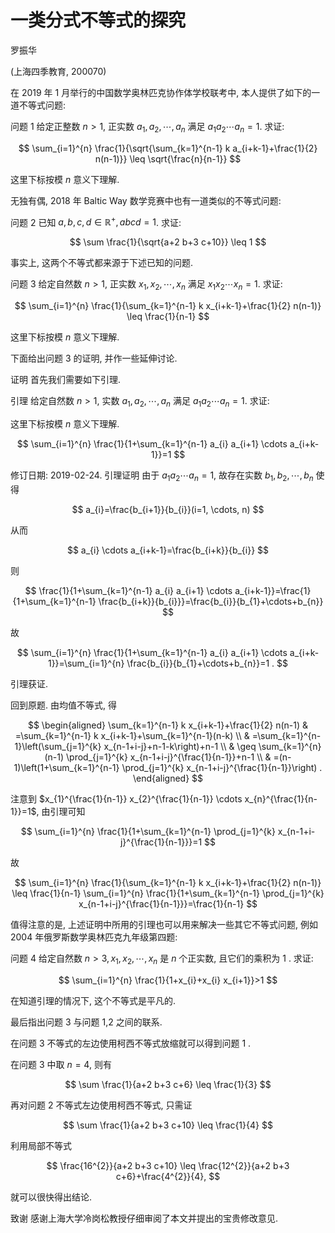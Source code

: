 # 一类分式不等式的探究 

罗振华

(上海四季教育, 200070)

在 2019 年 1 月举行的中国数学奥林匹克协作体学校联考中, 本人提供了如下的一道不等式问题:

问题 1 给定正整数 $n>1$, 正实数 $a_{1}, a_{2}, \cdots, a_{n}$ 满足 $a_{1} a_{2} \cdots a_{n}=1$. 求证:

$$
\sum_{i=1}^{n} \frac{1}{\sqrt{\sum_{k=1}^{n-1} k a_{i+k-1}+\frac{1}{2} n(n-1)}} \leq \sqrt{\frac{n}{n-1}}
$$

这里下标按模 $n$ 意义下理解.

无独有偶, 2018 年 Baltic Way 数学竞赛中也有一道类似的不等式问题:

问题 2 已知 $a, b, c, d \in \mathbb{R}^{+}, a b c d=1$. 求证:

$$
\sum \frac{1}{\sqrt{a+2 b+3 c+10}} \leq 1
$$

事实上, 这两个不等式都来源于下述已知的问题.

问题 3 给定自然数 $n>1$, 正实数 $x_{1}, x_{2}, \cdots, x_{n}$ 满足 $x_{1} x_{2} \cdots x_{n}=1$. 求证:

$$
\sum_{i=1}^{n} \frac{1}{\sum_{k=1}^{n-1} k x_{i+k-1}+\frac{1}{2} n(n-1)} \leq \frac{1}{n-1}
$$

这里下标按模 $n$ 意义下理解.

下面给出问题 3 的证明, 并作一些延伸讨论.

证明 首先我们需要如下引理.

引理 给定自然数 $n>1$, 实数 $a_{1}, a_{2}, \cdots, a_{n}$ 满足 $a_{1} a_{2} \cdots a_{n}=1$. 求证:

这里下标按模 $n$ 意义下理解.

$$
\sum_{i=1}^{n} \frac{1}{1+\sum_{k=1}^{n-1} a_{i} a_{i+1} \cdots a_{i+k-1}}=1
$$

修订日期: 2019-02-24.
引理证明 由于 $a_{1} a_{2} \cdots a_{n}=1$, 故存在实数 $b_{1}, b_{2}, \cdots, b_{n}$ 使得

$$
a_{i}=\frac{b_{i+1}}{b_{i}}(i=1, \cdots, n)
$$

从而

$$
a_{i} \cdots a_{i+k-1}=\frac{b_{i+k}}{b_{i}}
$$

则

$$
\frac{1}{1+\sum_{k=1}^{n-1} a_{i} a_{i+1} \cdots a_{i+k-1}}=\frac{1}{1+\sum_{k=1}^{n-1} \frac{b_{i+k}}{b_{i}}}=\frac{b_{i}}{b_{1}+\cdots+b_{n}}
$$

故

$$
\sum_{i=1}^{n} \frac{1}{1+\sum_{k=1}^{n-1} a_{i} a_{i+1} \cdots a_{i+k-1}}=\sum_{i=1}^{n} \frac{b_{i}}{b_{1}+\cdots+b_{n}}=1 .
$$

引理获证.

回到原题. 由均值不等式, 得

$$
\begin{aligned}
\sum_{k=1}^{n-1} k x_{i+k-1}+\frac{1}{2} n(n-1) & =\sum_{k=1}^{n-1} k x_{i+k-1}+\sum_{k=1}^{n-1}(n-k) \\
& =\sum_{k=1}^{n-1}\left(\sum_{j=1}^{k} x_{n-1+i-j}+n-1-k\right)+n-1 \\
& \geq \sum_{k=1}^{n}(n-1) \prod_{j=1}^{k} x_{n-1+i-j}^{\frac{1}{n-1}}+n-1 \\
& =(n-1)\left(1+\sum_{k=1}^{n-1} \prod_{j=1}^{k} x_{n-1+i-j}^{\frac{1}{n-1}}\right) .
\end{aligned}
$$

注意到 $x_{1}^{\frac{1}{n-1}} x_{2}^{\frac{1}{n-1}} \cdots x_{n}^{\frac{1}{n-1}}=1$, 由引理可知

$$
\sum_{i=1}^{n} \frac{1}{1+\sum_{k=1}^{n-1} \prod_{j=1}^{k} x_{n-1+i-j}^{\frac{1}{n-1}}}=1
$$

故

$$
\sum_{i=1}^{n} \frac{1}{\sum_{k=1}^{n-1} k x_{i+k-1}+\frac{1}{2} n(n-1)} \leq \frac{1}{n-1} \sum_{i=1}^{n} \frac{1}{1+\sum_{k=1}^{n-1} \prod_{j=1}^{k} x_{n-1+i-j}^{\frac{1}{n-1}}}=\frac{1}{n-1}
$$

值得注意的是, 上述证明中所用的引理也可以用来解决一些其它不等式问题, 例如 2004 年俄罗斯数学奥林匹克九年级第四题:

问题 4 给定自然数 $n>3, x_{1}, x_{2}, \cdots, x_{n}$ 是 $n$ 个正实数, 且它们的乘积为 1 .
求证:

$$
\sum_{i=1}^{n} \frac{1}{1+x_{i}+x_{i} x_{i+1}}>1
$$

在知道引理的情况下, 这个不等式是平凡的.

最后指出问题 3 与问题 1,2 之间的联系.

在问题 3 不等式的左边使用柯西不等式放缩就可以得到问题 1 .

在问题 3 中取 $n=4$, 则有

$$
\sum \frac{1}{a+2 b+3 c+6} \leq \frac{1}{3}
$$

再对问题 2 不等式左边使用柯西不等式, 只需证

$$
\sum \frac{1}{a+2 b+3 c+10} \leq \frac{1}{4}
$$

利用局部不等式

$$
\frac{16^{2}}{a+2 b+3 c+10} \leq \frac{12^{2}}{a+2 b+3 c+6}+\frac{4^{2}}{4},
$$

就可以很快得出结论.

致谢 感谢上海大学冷岗松教授仔细审阅了本文并提出的宝贵修改意见.

